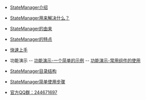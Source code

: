 - [StateManager介绍](satemanager.md#StateManager介绍)
- [StateManager用来解决什么？](satemanager.md#StateManager用来解决什么？)
- [StateManager的由来](satemanager.md#StateManager的由来)
- [StateManager的特点](satemanager.md#StateManager的特点)
- [快速上手](start.md)
- 功能演示
-- [功能演示-一个简单的示例](demo-simple.md#一个简单的示例)
-- [功能演示-常用组件的使用](demo-components-using.md#常用组件的使用)

- [StateManager目录结构](start.md#StateManager目录结构)
- [StateManager简单使用步骤](start.md#StateManager简单使用步骤)
- [官方QQ群：244671697](start.md#StateManager快速上手)